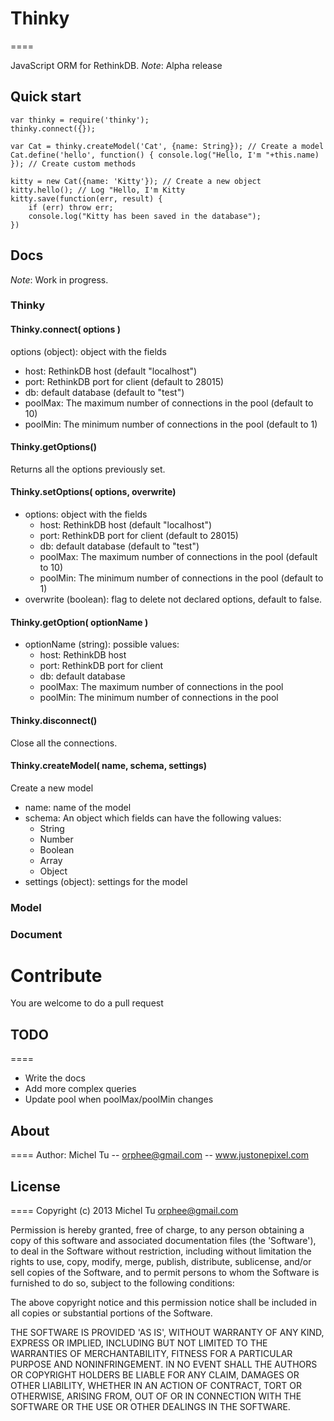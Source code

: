 # Thinky
====

JavaScript ORM for RethinkDB.
_Note_: Alpha release

## Quick start 

```
var thinky = require('thinky');
thinky.connect({});

var Cat = thinky.createModel('Cat', {name: String}); // Create a model
Cat.define('hello', function() { console.log("Hello, I'm "+this.name) }); // Create custom methods

kitty = new Cat({name: 'Kitty'}); // Create a new object
kitty.hello(); // Log "Hello, I'm Kitty
kitty.save(function(err, result) {
    if (err) throw err;
    console.log("Kitty has been saved in the database");
})
```

## Docs
_Note_: Work in progress. 

### Thinky

#### Thinky.connect( options )
options (object): object with the fields
- host: RethinkDB host (default "localhost")
- port: RethinkDB port for client (default to 28015)
- db: default database (default to "test")
- poolMax: The maximum number of connections in the pool (default to 10)
- poolMin: The minimum number of connections in the pool (default to 1)


#### Thinky.getOptions()
Returns all the options previously set.


#### Thinky.setOptions( options, overwrite)
- options: object with the fields
    - host: RethinkDB host (default "localhost")
    - port: RethinkDB port for client (default to 28015)
    - db: default database (default to "test")
    - poolMax: The maximum number of connections in the pool (default to 10)
    - poolMin: The minimum number of connections in the pool (default to 1)
- overwrite (boolean): flag to delete not declared options, default to false.


#### Thinky.getOption( optionName )
- optionName (string): possible values:
    - host: RethinkDB host
    - port: RethinkDB port for client
    - db: default database
    - poolMax: The maximum number of connections in the pool
    - poolMin: The minimum number of connections in the pool


#### Thinky.disconnect()
Close all the connections.

#### Thinky.createModel( name, schema, settings)
Create a new model
- name: name of the model
- schema: An object which fields can have the following values:
    - String
    - Number
    - Boolean
    - Array
    - Object
- settings (object): settings for the model
### Model


### Document

Contribute
====
You are welcome to do a pull request

## TODO
====
- Write the docs
- Add more complex queries
- Update pool when poolMax/poolMin changes

## About
====
Author: Michel Tu -- orphee@gmail.com -- www.justonepixel.com

## License
====
Copyright (c) 2013 Michel Tu <orphee@gmail.com>

Permission is hereby granted, free of charge, to any person obtaining a copy of this
software and associated documentation files (the 'Software'), to deal in the Software
without restriction, including without limitation the rights to use, copy, modify, merge,
publish, distribute, sublicense, and/or sell copies of the Software, and to permit
persons to whom the Software is furnished to do so, subject to the following conditions:

The above copyright notice and this permission notice shall be included in all copies or
substantial portions of the Software.

THE SOFTWARE IS PROVIDED 'AS IS', WITHOUT WARRANTY OF ANY KIND, EXPRESS OR IMPLIED,
INCLUDING BUT NOT LIMITED TO THE WARRANTIES OF MERCHANTABILITY, FITNESS FOR A PARTICULAR
PURPOSE AND NONINFRINGEMENT. IN NO EVENT SHALL THE AUTHORS OR COPYRIGHT HOLDERS BE LIABLE
FOR ANY CLAIM, DAMAGES OR OTHER LIABILITY, WHETHER IN AN ACTION OF CONTRACT, TORT OR
OTHERWISE, ARISING FROM, OUT OF OR IN CONNECTION WITH THE SOFTWARE OR THE USE OR OTHER
DEALINGS IN THE SOFTWARE.
